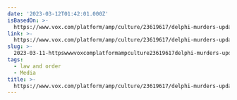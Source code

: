 ```yaml
---
date: '2023-03-12T01:42:01.000Z'
isBasedOn: >-
  https://www.vox.com/platform/amp/culture/23619617/delphi-murders-updates-reddit-true-crime
link: >-
  https://www.vox.com/platform/amp/culture/23619617/delphi-murders-updates-reddit-true-crime
slug: >-
  2023-03-11-httpswwwvoxcomplatformampculture23619617delphi-murders-updates-reddit-true-crime
tags:
  - law and order
  - Media
title: >-
  https://www.vox.com/platform/amp/culture/23619617/delphi-murders-updates-reddit-true-crime
---
```


